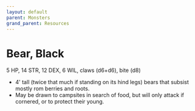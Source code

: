 ```yaml
---
layout: default
parent: Monsters
grand_parent: Resources
---
```


# Bear, Black

5 HP, 14 STR, 12 DEX, 6 WIL, claws (d6+d6), bite (d8)

- 4' tall (twice that much if standing on its hind legs) bears that subsist mostly rom berries and roots. 
- May be drawn to campsites in search of food, but will only attack if cornered, or to protect their young. 
